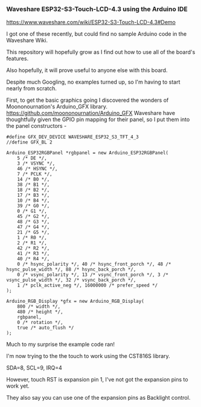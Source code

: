 ### Waveshare ESP32-S3-Touch-LCD-4.3 using the Arduino IDE

https://www.waveshare.com/wiki/ESP32-S3-Touch-LCD-4.3#Demo

I got one of these recently, but could find no sample Arduino code in the Waveshare Wiki.

This repository will hopefully grow as I find out how to use all of the board's features.

Also hopefully, it will prove useful to anyone else with this board.

Despite much Googling, no examples turned up, so I'm having to start nearly from scratch.

First, to get the basic graphics going I discovered the wonders of Moononournation's Arduino_GFX library.
https://github.com/moononournation/Arduino_GFX
Waveshare have thoughtfully given the GPIO pin mapping for their panel, so I put them into the panel constructors -
```
#define GFX_DEV_DEVICE WAVESHARE_ESP32_S3_TFT_4_3
//define GFX_BL 2

Arduino_ESP32RGBPanel *rgbpanel = new Arduino_ESP32RGBPanel(
    5 /* DE */,
    3 /* VSYNC */,
    46 /* HSYNC */,
    7 /* PCLK */,
    14 /* B0 */,
    38 /* B1 */,
    18 /* B2 */,
    17 /* B3 */,
    10 /* B4 */,
    39 /* G0 */,
    0 /* G1 */,
    45 /* G2 */,
    48 /* G3 */,
    47 /* G4 */,
    21 /* G5 */,
    1 /* R0 */,
    2 /* R1 */,
    42 /* R2 */,
    41 /* R3 */,
    40 /* R4 */,
    0 /* hsync_polarity */, 40 /* hsync_front_porch */, 48 /* hsync_pulse_width */, 88 /* hsync_back_porch */,
    0 /* vsync_polarity */, 13 /* vsync_front_porch */, 3 /* vsync_pulse_width */, 32 /* vsync_back_porch */,
    1 /* pclk_active_neg */, 16000000 /* prefer_speed */
);

Arduino_RGB_Display *gfx = new Arduino_RGB_Display(
    800 /* width */,
    480 /* height */, 
    rgbpanel, 
    0 /* rotation */, 
    true /* auto_flush */
);
```
Much to my surprise the example code ran!

I'm now trying to the the touch to work using the CST816S library.

SDA=8, SCL=9, IRQ=4

However, touch RST is expansion pin 1, I've not got the expansion pins to work yet.

They also say you can use one of the expansion pins as Backlight control.
